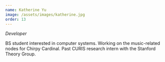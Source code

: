 ```yaml
---
name: Katherine Yu
image: /assets/images/katherine.jpg
order: 13
---
```

*Developer*

BS student interested in computer systems. Working on the music-related nodes for Chirpy Cardinal. Past CURIS research intern with the Stanford Theory Group.
